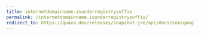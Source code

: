 ```yaml
---
title: internetdomainname.isunderregistrysuffix
permalink: /internetdomainname.isunderregistrysuffix/
redirect_to: https://guava.dev/releases/snapshot-jre/api/docs/com/google/common/net/InternetDomainName.html#isUnderRegistrySuffix--
---
```

